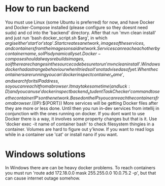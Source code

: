 # How to run backend

You must use Linux (some Ubuntu is preferred) for now, and have Docker and Docker-Compose installed (please configure so they doesnt need sudo)
and cd into the 'backend' directory. After that run 'mvn clean install' and just run 'bash docker_script.sh $arg', in which $arg is either 'start' or 'stop'.
Start creates a network, images of the services, and containers from the images on said network. Services can reach each other by container name, so IP is
dynamically set. Docker-compose should always rebuilds images, so if there are changes in the source code be sure to run 'mvn clean install'.
Windows docker had a strange behaviour when I tried so it's not advised as of yet. When the containers are running you can 'docker inspect container_name',
and search for its IP address, so you can reach it from a browser. It may take some time (and luck :D) and you can use 'docker inspect backend_studentTaskChecker'
command to see the container IP's on the network. Based on the IPs you can reach the containers from a browser. (${IP}:${PORT})
More services will be getting Docker files after they are more or less done. Until then you run in-dev services from intellij in conjunction with the ones
running on docker. If you dont want to use Docker there is a way, it involves some property changes but that is it.
Use 'docker exec -it name of container bash' to check filesystem thingies in a container. Volumes are hard to figure out y'know.
If you want to read logs while in a container use 'cat' or install nano if you want.

# Windows solutions
In Windows there are can be heavy docker problems. To reach containers you must run 'route add 172.18.0.0 mask 255.255.0.0 10.0.75.2 -p', but that can cause internet outage somehow.